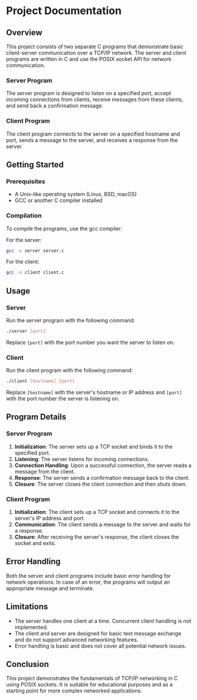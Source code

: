 # Project Documentation

## Overview

This project consists of two separate C programs that demonstrate basic client-server communication over a TCP/IP network. The server and client programs are written in C and use the POSIX socket API for network communication.

### Server Program

The server program is designed to listen on a specified port, accept incoming connections from clients, receive messages from these clients, and send back a confirmation message.

### Client Program

The client program connects to the server on a specified hostname and port, sends a message to the server, and receives a response from the server.

## Getting Started

### Prerequisites

- A Unix-like operating system (Linux, BSD, macOS)
- GCC or another C compiler installed

### Compilation

To compile the programs, use the gcc compiler:

For the server:
```bash
gcc -o server server.c
```

For the client:
```bash
gcc -o client client.c
```

## Usage

### Server

Run the server program with the following command:

```bash
./server [port]
```

Replace `[port]` with the port number you want the server to listen on.

### Client

Run the client program with the following command:

```bash
./client [hostname] [port]
```

Replace `[hostname]` with the server's hostname or IP address and `[port]` with the port number the server is listening on.

## Program Details

### Server Program

1. **Initialization**: The server sets up a TCP socket and binds it to the specified port.
2. **Listening**: The server listens for incoming connections.
3. **Connection Handling**: Upon a successful connection, the server reads a message from the client.
4. **Response**: The server sends a confirmation message back to the client.
5. **Closure**: The server closes the client connection and then shuts down.

### Client Program

1. **Initialization**: The client sets up a TCP socket and connects it to the server's IP address and port.
2. **Communication**: The client sends a message to the server and waits for a response.
3. **Closure**: After receiving the server's response, the client closes the socket and exits.

## Error Handling

Both the server and client programs include basic error handling for network operations. In case of an error, the programs will output an appropriate message and terminate.

## Limitations

- The server handles one client at a time. Concurrent client handling is not implemented.
- The client and server are designed for basic text message exchange and do not support advanced networking features.
- Error handling is basic and does not cover all potential network issues.

## Conclusion

This project demonstrates the fundamentals of TCP/IP networking in C using POSIX sockets. It is suitable for educational purposes and as a starting point for more complex networked applications.
